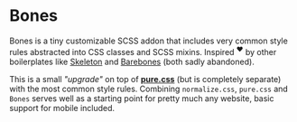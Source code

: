 # Bones

Bones is a tiny customizable SCSS addon that includes very common style rules abstracted into CSS classes and SCSS mixins.
Inspired <sup>❤️</sup> by other boilerplates like <a href="http://getskeleton.com/">Skeleton</a> and
<a href="https://github.com/acahir/Barebones">Barebones</a> (both sadly abandoned).

This is a small *"upgrade"* on top of [**pure.css**](https://purecss.io) (but is completely separate) with the most common style rules.
Combining `normalize.css`, `pure.css` and `Bones` serves well as a starting point for pretty much any website, basic support for mobile included.
